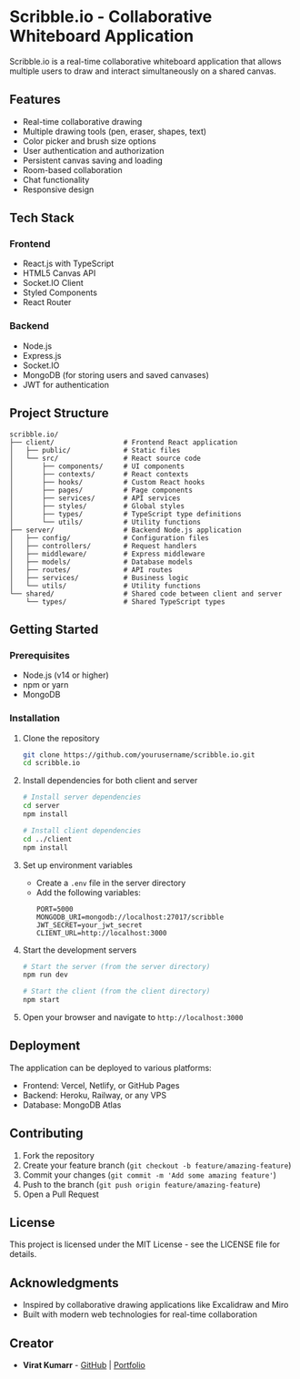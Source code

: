 # Scribble.io - Collaborative Whiteboard Application

Scribble.io is a real-time collaborative whiteboard application that allows multiple users to draw and interact simultaneously on a shared canvas.

## Features

- Real-time collaborative drawing
- Multiple drawing tools (pen, eraser, shapes, text)
- Color picker and brush size options
- User authentication and authorization
- Persistent canvas saving and loading
- Room-based collaboration
- Chat functionality
- Responsive design

## Tech Stack

### Frontend
- React.js with TypeScript
- HTML5 Canvas API
- Socket.IO Client
- Styled Components
- React Router

### Backend
- Node.js
- Express.js
- Socket.IO
- MongoDB (for storing users and saved canvases)
- JWT for authentication

## Project Structure

```
scribble.io/
├── client/                 # Frontend React application
│   ├── public/             # Static files
│   └── src/                # React source code
│       ├── components/     # UI components
│       ├── contexts/       # React contexts
│       ├── hooks/          # Custom React hooks
│       ├── pages/          # Page components
│       ├── services/       # API services
│       ├── styles/         # Global styles
│       ├── types/          # TypeScript type definitions
│       └── utils/          # Utility functions
├── server/                 # Backend Node.js application
│   ├── config/             # Configuration files
│   ├── controllers/        # Request handlers
│   ├── middleware/         # Express middleware
│   ├── models/             # Database models
│   ├── routes/             # API routes
│   ├── services/           # Business logic
│   └── utils/              # Utility functions
└── shared/                 # Shared code between client and server
    └── types/              # Shared TypeScript types
```

## Getting Started

### Prerequisites

- Node.js (v14 or higher)
- npm or yarn
- MongoDB

### Installation

1. Clone the repository
   ```bash
   git clone https://github.com/yourusername/scribble.io.git
   cd scribble.io
   ```

2. Install dependencies for both client and server
   ```bash
   # Install server dependencies
   cd server
   npm install
   
   # Install client dependencies
   cd ../client
   npm install
   ```

3. Set up environment variables
   - Create a `.env` file in the server directory
   - Add the following variables:
     ```
     PORT=5000
     MONGODB_URI=mongodb://localhost:27017/scribble
     JWT_SECRET=your_jwt_secret
     CLIENT_URL=http://localhost:3000
     ```

4. Start the development servers
   ```bash
   # Start the server (from the server directory)
   npm run dev
   
   # Start the client (from the client directory)
   npm start
   ```

5. Open your browser and navigate to `http://localhost:3000`

## Deployment

The application can be deployed to various platforms:

- Frontend: Vercel, Netlify, or GitHub Pages
- Backend: Heroku, Railway, or any VPS
- Database: MongoDB Atlas

## Contributing

1. Fork the repository
2. Create your feature branch (`git checkout -b feature/amazing-feature`)
3. Commit your changes (`git commit -m 'Add some amazing feature'`)
4. Push to the branch (`git push origin feature/amazing-feature`)
5. Open a Pull Request

## License

This project is licensed under the MIT License - see the LICENSE file for details.

## Acknowledgments

- Inspired by collaborative drawing applications like Excalidraw and Miro
- Built with modern web technologies for real-time collaboration

## Creator

- **Virat Kumarr** - [GitHub](https://github.com/ViratKumarr) | [Portfolio](https://virat-portfolio-personal.vercel.app/)